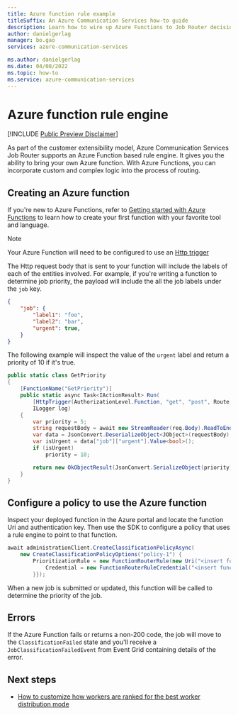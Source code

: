 ```yaml
---	
title: Azure function rule example
titleSuffix: An Azure Communication Services how-to guide
description: Learn how to wire up Azure Functions to Job Router decision points.
author: danielgerlag
manager: bo.gao
services: azure-communication-services

ms.author: danielgerlag
ms.date: 04/08/2022
ms.topic: how-to
ms.service: azure-communication-services
---	
```


# Azure function rule engine

[!INCLUDE [Public Preview Disclaimer](../../includes/public-preview-include-document.md)]

As part of the customer extensibility model, Azure Communication Services Job Router supports an Azure Function based rule engine. It gives you the ability to bring your own Azure function. With Azure Functions, you can incorporate custom and complex logic into the process of routing.

## Creating an Azure function

If you're new to Azure Functions, refer to [Getting started with Azure Functions](../../../azure-functions/functions-get-started.md) to learn how to create your first function with your favorite tool and language.

> [!NOTE]
> Your Azure Function will need to be configured to use an [Http trigger](../../../azure-functions/functions-triggers-bindings.md)

The Http request body that is sent to your function will include the labels of each of the entities involved. For example, if you're writing a function to determine job priority, the payload will include the all the job labels under the `job` key.

```json
{
    "job": {
        "label1": "foo",
        "label2": "bar",
        "urgent": true,
    }
}
```

The following example will inspect the value of the `urgent` label and return a priority of 10 if it's true.

```csharp
public static class GetPriority
{
    [FunctionName("GetPriority")]
    public static async Task<IActionResult> Run(
        [HttpTrigger(AuthorizationLevel.Function, "get", "post", Route = null)] HttpRequest req,
        ILogger log)
    {
        var priority = 5;
        string requestBody = await new StreamReader(req.Body).ReadToEndAsync();
        var data = JsonConvert.DeserializeObject<JObject>(requestBody);
        var isUrgent = data["job"]["urgent"].Value<bool>();
        if (isUrgent)
            priority = 10;

        return new OkObjectResult(JsonConvert.SerializeObject(priority));
    }
}
```

## Configure a policy to use the Azure function

Inspect your deployed function in the Azure portal and locate the function Uri and authentication key. Then use the SDK to configure a policy that uses a rule engine to point to that function.

```csharp
await administrationClient.CreateClassificationPolicyAsync(
    new CreateClassificationPolicyOptions("policy-1") {
        PrioritizationRule = new FunctionRouterRule(new Uri("<insert function uri>")) {
            Credential = new FunctionRouterRuleCredential("<insert function key>")
        }});
```

When a new job is submitted or updated, this function will be called to determine the priority of the job.

## Errors

If the Azure Function fails or returns a non-200 code, the job will move to the `ClassificationFailed` state and you'll receive a `JobClassificationFailedEvent` from Event Grid containing details of the error.

## Next steps

- [How to customize how workers are ranked for the best worker distribution mode](customize-worker-scoring.md)
